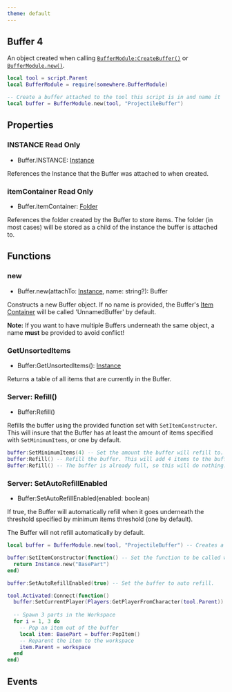 ```yaml
---
theme: default
---
```


## Buffer 4

An object created when calling [`BufferModule:CreateBuffer()`]() or [`BufferModule.new()`]().

```lua
local tool = script.Parent
local BufferModule = require(somewhere.BufferModule)

-- Create a buffer attached to the tool this script is in and name it 'Projectile Buffer'
local buffer = BufferModule.new(tool, "ProjectileBuffer")
```

## Properties

### INSTANCE <span class="read-only-tag">Read Only</span>
- Buffer.INSTANCE: [Instance](https://developer.roblox.com/api-reference/class/Instance)

References the Instance that the Buffer was attached to when created.

### itemContainer <span class="read-only-tag">Read Only</span>
- Buffer.itemContainer: [Folder](https://developer.roblox.com/api-reference/class/Folder)

References the folder created by the Buffer to store items. The folder (in most cases) will be stored as a child of the instance the buffer is attached to.

## Functions

### new
- Buffer.new(attachTo: [Instance](https://developer.roblox.com/api-reference/class/Instance), name: string?): Buffer

Constructs a new Buffer object. If no name is provided, the Buffer's [Item Container](#itemContainer) will be called 'UnnamedBuffer' by default.

**Note:** If you want to have multiple Buffers underneath the same object, a name **must** be provided to avoid conflict!

### GetUnsortedItems

- Buffer:GetUnsortedItems(): [Instance](https://developer.roblox.com/api-reference/class/Instance)

Returns a table of all items that are currently in the Buffer. 

### <span class="server-prefix">Server:</span> Refill()
- Buffer:Refill()

Refills the buffer using the provided function set with `SetItemConstructer`. This will insure that the Buffer has at least the amount of items specified with `SetMinimumItems`, or one by default.

```lua
buffer:SetMinimumItems(4) -- Set the amount the buffer will refill to.
buffer:Refill() -- Refill the buffer. This will add 4 items to the buffer's ItemContainer.
Buffer:Refill() -- The buffer is already full, so this will do nothing.
```

### <span class="server-prefix">Server:</span> SetAutoRefillEnabled
- Buffer:SetAutoRefillEnabled(enabled: boolean)

If true, the Buffer will automatically refill when it goes underneath the threshold specified by minimum items threshold (one by default).

The Buffer will not refill automatically by default.

```lua
local buffer = BufferModule.new(tool, "ProjectileBuffer") -- Creates a new buffer.

buffer:SetItemConstructor(function() -- Set the function to be called when creating items for the buffer.
  return Instance.new("BasePart")
end)

buffer:SetAutoRefillEnabled(true) -- Set the buffer to auto refill.

tool.Activated:Connect(function()
  buffer:SetCurrentPlayer(Players:GetPlayerFromCharacter(tool.Parent))
  
  -- Spawn 3 parts in the Workspace
  for i = 1, 3 do
    -- Pop an item out of the buffer
    local item: BasePart = buffer:PopItem()
    -- Reparent the item to the workspace
    item.Parent = workspace
  end
end)
```

## Events
